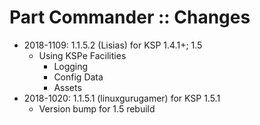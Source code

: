 # Part Commander :: Changes

* 2018-1109: 1.1.5.2 (Lisias) for KSP 1.4.1+; 1.5
	+ Using KSPe Facilities
		- Logging
		- Config Data
		- Assets
* 2018-1020: 1.1.5.1 (linuxgurugamer) for KSP 1.5.1
	+ Version bump for 1.5 rebuild
